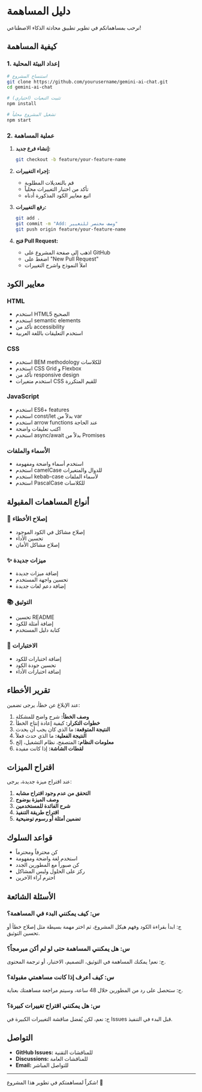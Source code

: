 # دليل المساهمة

نرحب بمساهماتكم في تطوير تطبيق محادثة الذكاء الاصطناعي! 

## كيفية المساهمة

### 1. إعداد البيئة المحلية

```bash
# استنساخ المشروع
git clone https://github.com/yourusername/gemini-ai-chat.git
cd gemini-ai-chat

# تثبيت التبعيات (اختياري)
npm install

# تشغيل المشروع محلياً
npm start
```

### 2. عملية المساهمة

1. **إنشاء فرع جديد:**
   ```bash
   git checkout -b feature/your-feature-name
   ```

2. **إجراء التغييرات:**
   - قم بالتعديلات المطلوبة
   - تأكد من اختبار التغييرات محلياً
   - اتبع معايير الكود المذكورة أدناه

3. **رفع التغييرات:**
   ```bash
   git add .
   git commit -m "Add: وصف مختصر للتغيير"
   git push origin feature/your-feature-name
   ```

4. **فتح Pull Request:**
   - اذهب إلى صفحة المشروع على GitHub
   - اضغط على "New Pull Request"
   - املأ النموذج واشرح التغييرات

## معايير الكود

### HTML
- استخدم HTML5 الصحيح
- استخدم semantic elements
- تأكد من accessibility
- استخدم التعليقات باللغة العربية

### CSS
- استخدم BEM methodology للكلاسات
- استخدم CSS Grid و Flexbox
- تأكد من responsive design
- استخدم متغيرات CSS للقيم المتكررة

### JavaScript
- استخدم ES6+ features
- استخدم const/let بدلاً من var
- استخدم arrow functions عند الحاجة
- اكتب تعليقات واضحة
- استخدم async/await بدلاً من Promises

### الأسماء والملفات
- استخدم أسماء واضحة ومفهومة
- استخدم camelCase للدوال والمتغيرات
- استخدم kebab-case لأسماء الملفات
- استخدم PascalCase للكلاسات

## أنواع المساهمات المقبولة

### 🐛 إصلاح الأخطاء
- إصلاح مشاكل في الكود الموجود
- تحسين الأداء
- إصلاح مشاكل الأمان

### ✨ ميزات جديدة
- إضافة ميزات جديدة
- تحسين واجهة المستخدم
- إضافة دعم لغات جديدة

### 📚 التوثيق
- تحسين README
- إضافة أمثلة للكود
- كتابة دليل المستخدم

### 🧪 الاختبارات
- إضافة اختبارات للكود
- تحسين جودة الكود
- إضافة اختبارات الأداء

## تقرير الأخطاء

عند الإبلاغ عن خطأ، يرجى تضمين:

1. **وصف الخطأ:** شرح واضح للمشكلة
2. **خطوات التكرار:** كيفية إعادة إنتاج الخطأ
3. **النتيجة المتوقعة:** ما الذي كان يجب أن يحدث
4. **النتيجة الفعلية:** ما الذي حدث فعلاً
5. **معلومات النظام:** المتصفح، نظام التشغيل، إلخ
6. **لقطات الشاشة:** إذا كانت مفيدة

## اقتراح الميزات

عند اقتراح ميزة جديدة، يرجى:

1. **التحقق من عدم وجود اقتراح مشابه**
2. **وصف الميزة بوضوح**
3. **شرح الفائدة للمستخدمين**
4. **اقتراح طريقة التنفيذ**
5. **تضمين أمثلة أو رسوم توضيحية**

## قواعد السلوك

- كن محترفاً ومحترماً
- استخدم لغة واضحة ومفهومة
- كن صبوراً مع المطورين الجدد
- ركز على الحلول وليس المشاكل
- احترم آراء الآخرين

## الأسئلة الشائعة

### س: كيف يمكنني البدء في المساهمة؟
ج: ابدأ بقراءة الكود وفهم هيكل المشروع، ثم اختر مهمة بسيطة مثل إصلاح خطأ أو تحسين التوثيق.

### س: هل يمكنني المساهمة حتى لو لم أكن مبرمجاً؟
ج: نعم! يمكنك المساهمة في التوثيق، التصميم، الاختبار، أو ترجمة المحتوى.

### س: كيف أعرف إذا كانت مساهمتي مقبولة؟
ج: ستحصل على رد من المطورين خلال 48 ساعة، وسيتم مراجعة مساهمتك بعناية.

### س: هل يمكنني اقتراح تغييرات كبيرة؟
ج: نعم، لكن يُفضل مناقشة التغييرات الكبيرة في Issues قبل البدء في التنفيذ.

## التواصل

- **GitHub Issues:** للمناقشات التقنية
- **Discussions:** للمناقشات العامة
- **Email:** للتواصل المباشر

---

شكراً لمساهمتكم في تطوير هذا المشروع! 🚀
